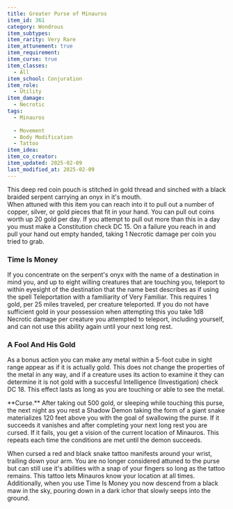 ```yaml
---
title: Greater Purse of Minauros
item_id: 361
category: Wondrous
item_subtypes:
item_rarity: Very Rare
item_attunement: true
item_requirement:
item_curse: true
item_classes:
  - All
item_school: Conjuration
item_role:
  - Utility
item_damage:
  - Necrotic
tags:
  - Minauros
  
  - Movement
  - Body Modification
  - Tattoo
item_idea:
item_co_creator:
item_updated: 2025-02-09
last_modified_at: 2025-02-09
---
```


This deep red coin pouch is stitched in gold thread and sinched with a black braided serpent carrying an onyx in it's mouth.  
When attuned with this item you can reach into it to pull out a number of copper, silver, or gold pieces that fit in your hand. You can pull out coins worth up 20 gold per day. If you attempt to pull out more than this in a day you must make a Constitution check DC 15. On a failure you reach in and pull your hand out empty handed, taking 1 Necrotic damage per coin you tried to grab.

### Time Is Money

If you concentrate on the serpent's onyx with the name of a destination in mind you, and up to eight willing creatures that are touching you, teleport to within eyesight of the destination that the name best describes as if using the spell <magic-spell>Teleportation</magic-spell> with a familiarity of Very Familiar. This requires 1 gold, per 25 miles traveled, per creature teleported. If you do not have sufficient gold in your possession when attempting this you take 1d8 Necrotic damage per creature you attempted to teleport, including yourself, and can not use this ability again until your next long rest.

### A Fool And His Gold

As a bonus action you can make any metal within a 5-foot cube in sight range appear as if it is actually gold. This does not change the properties of the metal in any way, and if a creature uses its action to examine it they can determine it is not gold with a succesful Intelligence (Investigation) check DC 18. This effect lasts as long as you are touching or able to see the metal.

<!--excerpt-->
<div class="curse">
**Curse.** After taking out 500 gold, or sleeping while touching this purse, the next night as you rest a Shadow Demon taking the form of a giant snake materializes 120 feet above you with the goal of swallowing the purse. If it succeeds it vanishes and after completing your next long rest you are cursed. If it fails, you get a vision of the current location of Minauros. This repeats each time the conditions are met until the demon succeeds.

When cursed a red and black snake tattoo manifests around your wrist, trailing down your arm. You are no longer considered attuned to the purse but can still use it's abilities with a snap of your fingers so long as the tattoo remains. This tattoo lets Minauros know your location at all times. Additionally, when you use Time Is Money you now descend from a black maw in the sky, pouring down in a dark ichor that slowly seeps into the ground.
</div>